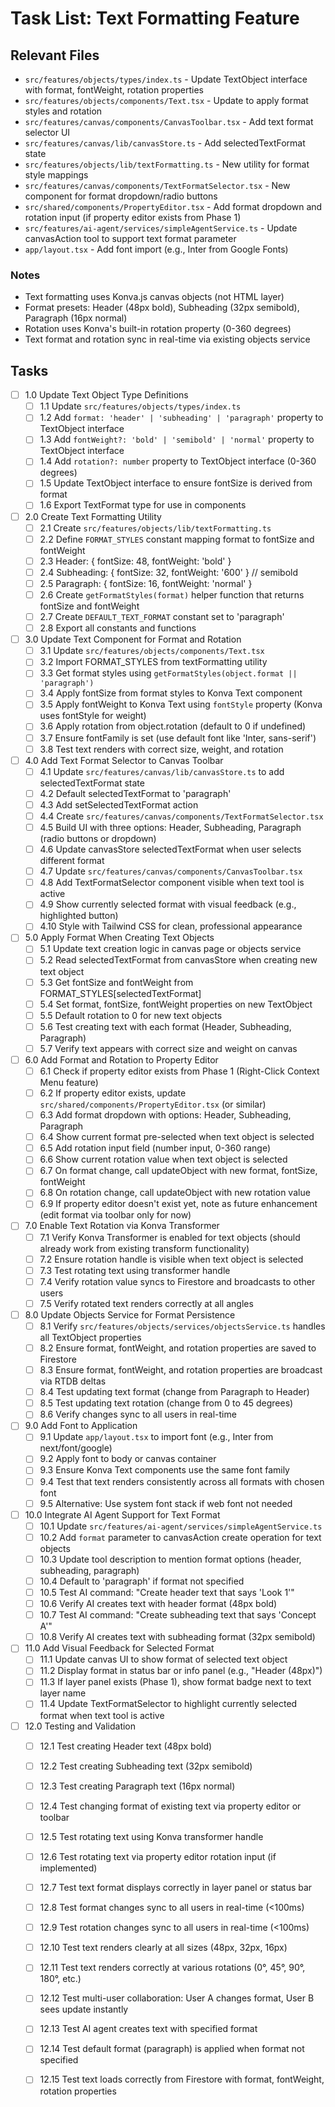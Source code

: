 # Task List: Text Formatting Feature

## Relevant Files

- `src/features/objects/types/index.ts` - Update TextObject interface with format, fontWeight, rotation properties
- `src/features/objects/components/Text.tsx` - Update to apply format styles and rotation
- `src/features/canvas/components/CanvasToolbar.tsx` - Add text format selector UI
- `src/features/canvas/lib/canvasStore.ts` - Add selectedTextFormat state
- `src/features/objects/lib/textFormatting.ts` - New utility for format style mappings
- `src/features/canvas/components/TextFormatSelector.tsx` - New component for format dropdown/radio buttons
- `src/shared/components/PropertyEditor.tsx` - Add format dropdown and rotation input (if property editor exists from Phase 1)
- `src/features/ai-agent/services/simpleAgentService.ts` - Update canvasAction tool to support text format parameter
- `app/layout.tsx` - Add font import (e.g., Inter from Google Fonts)

### Notes

- Text formatting uses Konva.js canvas objects (not HTML layer)
- Format presets: Header (48px bold), Subheading (32px semibold), Paragraph (16px normal)
- Rotation uses Konva's built-in rotation property (0-360 degrees)
- Text format and rotation sync in real-time via existing objects service

## Tasks

- [ ] 1.0 Update Text Object Type Definitions
  - [ ] 1.1 Update `src/features/objects/types/index.ts`
  - [ ] 1.2 Add `format: 'header' | 'subheading' | 'paragraph'` property to TextObject interface
  - [ ] 1.3 Add `fontWeight?: 'bold' | 'semibold' | 'normal'` property to TextObject interface
  - [ ] 1.4 Add `rotation?: number` property to TextObject interface (0-360 degrees)
  - [ ] 1.5 Update TextObject interface to ensure fontSize is derived from format
  - [ ] 1.6 Export TextFormat type for use in components

- [ ] 2.0 Create Text Formatting Utility
  - [ ] 2.1 Create `src/features/objects/lib/textFormatting.ts`
  - [ ] 2.2 Define `FORMAT_STYLES` constant mapping format to fontSize and fontWeight
  - [ ] 2.3 Header: { fontSize: 48, fontWeight: 'bold' }
  - [ ] 2.4 Subheading: { fontSize: 32, fontWeight: '600' } // semibold
  - [ ] 2.5 Paragraph: { fontSize: 16, fontWeight: 'normal' }
  - [ ] 2.6 Create `getFormatStyles(format)` helper function that returns fontSize and fontWeight
  - [ ] 2.7 Create `DEFAULT_TEXT_FORMAT` constant set to 'paragraph'
  - [ ] 2.8 Export all constants and functions

- [ ] 3.0 Update Text Component for Format and Rotation
  - [ ] 3.1 Update `src/features/objects/components/Text.tsx`
  - [ ] 3.2 Import FORMAT_STYLES from textFormatting utility
  - [ ] 3.3 Get format styles using `getFormatStyles(object.format || 'paragraph')`
  - [ ] 3.4 Apply fontSize from format styles to Konva Text component
  - [ ] 3.5 Apply fontWeight to Konva Text using `fontStyle` property (Konva uses fontStyle for weight)
  - [ ] 3.6 Apply rotation from object.rotation (default to 0 if undefined)
  - [ ] 3.7 Ensure fontFamily is set (use default font like 'Inter, sans-serif')
  - [ ] 3.8 Test text renders with correct size, weight, and rotation

- [ ] 4.0 Add Text Format Selector to Canvas Toolbar
  - [ ] 4.1 Update `src/features/canvas/lib/canvasStore.ts` to add selectedTextFormat state
  - [ ] 4.2 Default selectedTextFormat to 'paragraph'
  - [ ] 4.3 Add setSelectedTextFormat action
  - [ ] 4.4 Create `src/features/canvas/components/TextFormatSelector.tsx`
  - [ ] 4.5 Build UI with three options: Header, Subheading, Paragraph (radio buttons or dropdown)
  - [ ] 4.6 Update canvasStore selectedTextFormat when user selects different format
  - [ ] 4.7 Update `src/features/canvas/components/CanvasToolbar.tsx`
  - [ ] 4.8 Add TextFormatSelector component visible when text tool is active
  - [ ] 4.9 Show currently selected format with visual feedback (e.g., highlighted button)
  - [ ] 4.10 Style with Tailwind CSS for clean, professional appearance

- [ ] 5.0 Apply Format When Creating Text Objects
  - [ ] 5.1 Update text creation logic in canvas page or objects service
  - [ ] 5.2 Read selectedTextFormat from canvasStore when creating new text object
  - [ ] 5.3 Get fontSize and fontWeight from FORMAT_STYLES[selectedTextFormat]
  - [ ] 5.4 Set format, fontSize, fontWeight properties on new TextObject
  - [ ] 5.5 Default rotation to 0 for new text objects
  - [ ] 5.6 Test creating text with each format (Header, Subheading, Paragraph)
  - [ ] 5.7 Verify text appears with correct size and weight on canvas

- [ ] 6.0 Add Format and Rotation to Property Editor
  - [ ] 6.1 Check if property editor exists from Phase 1 (Right-Click Context Menu feature)
  - [ ] 6.2 If property editor exists, update `src/shared/components/PropertyEditor.tsx` (or similar)
  - [ ] 6.3 Add format dropdown with options: Header, Subheading, Paragraph
  - [ ] 6.4 Show current format pre-selected when text object is selected
  - [ ] 6.5 Add rotation input field (number input, 0-360 range)
  - [ ] 6.6 Show current rotation value when text object is selected
  - [ ] 6.7 On format change, call updateObject with new format, fontSize, fontWeight
  - [ ] 6.8 On rotation change, call updateObject with new rotation value
  - [ ] 6.9 If property editor doesn't exist yet, note as future enhancement (edit format via toolbar only for now)

- [ ] 7.0 Enable Text Rotation via Konva Transformer
  - [ ] 7.1 Verify Konva Transformer is enabled for text objects (should already work from existing transform functionality)
  - [ ] 7.2 Ensure rotation handle is visible when text object is selected
  - [ ] 7.3 Test rotating text using transformer handle
  - [ ] 7.4 Verify rotation value syncs to Firestore and broadcasts to other users
  - [ ] 7.5 Verify rotated text renders correctly at all angles

- [ ] 8.0 Update Objects Service for Format Persistence
  - [ ] 8.1 Verify `src/features/objects/services/objectsService.ts` handles all TextObject properties
  - [ ] 8.2 Ensure format, fontWeight, and rotation properties are saved to Firestore
  - [ ] 8.3 Ensure format, fontWeight, and rotation properties are broadcast via RTDB deltas
  - [ ] 8.4 Test updating text format (change from Paragraph to Header)
  - [ ] 8.5 Test updating text rotation (change from 0 to 45 degrees)
  - [ ] 8.6 Verify changes sync to all users in real-time

- [ ] 9.0 Add Font to Application
  - [ ] 9.1 Update `app/layout.tsx` to import font (e.g., Inter from next/font/google)
  - [ ] 9.2 Apply font to body or canvas container
  - [ ] 9.3 Ensure Konva Text components use the same font family
  - [ ] 9.4 Test that text renders consistently across all formats with chosen font
  - [ ] 9.5 Alternative: Use system font stack if web font not needed

- [ ] 10.0 Integrate AI Agent Support for Text Format
  - [ ] 10.1 Update `src/features/ai-agent/services/simpleAgentService.ts`
  - [ ] 10.2 Add `format` parameter to canvasAction create operation for text objects
  - [ ] 10.3 Update tool description to mention format options (header, subheading, paragraph)
  - [ ] 10.4 Default to 'paragraph' if format not specified
  - [ ] 10.5 Test AI command: "Create header text that says 'Look 1'"
  - [ ] 10.6 Verify AI creates text with header format (48px bold)
  - [ ] 10.7 Test AI command: "Create subheading text that says 'Concept A'"
  - [ ] 10.8 Verify AI creates text with subheading format (32px semibold)

- [ ] 11.0 Add Visual Feedback for Selected Format
  - [ ] 11.1 Update canvas UI to show format of selected text object
  - [ ] 11.2 Display format in status bar or info panel (e.g., "Header (48px)")
  - [ ] 11.3 If layer panel exists (Phase 1), show format badge next to text layer name
  - [ ] 11.4 Update TextFormatSelector to highlight currently selected format when text tool is active

- [ ] 12.0 Testing and Validation
  - [ ] 12.1 Test creating Header text (48px bold)
  - [ ] 12.2 Test creating Subheading text (32px semibold)
  - [ ] 12.3 Test creating Paragraph text (16px normal)
  - [ ] 12.4 Test changing format of existing text via property editor or toolbar
  - [ ] 12.5 Test rotating text using Konva transformer handle
  - [ ] 12.6 Test rotating text via property editor rotation input (if implemented)
  - [ ] 12.7 Test text format displays correctly in layer panel or status bar
  - [ ] 12.8 Test format changes sync to all users in real-time (<100ms)
  - [ ] 12.9 Test rotation changes sync to all users in real-time (<100ms)
  - [ ] 12.10 Test text renders clearly at all sizes (48px, 32px, 16px)
  - [ ] 12.11 Test text renders correctly at various rotations (0°, 45°, 90°, 180°, etc.)
  - [ ] 12.12 Test multi-user collaboration: User A changes format, User B sees update instantly
  - [ ] 12.13 Test AI agent creates text with specified format
  - [ ] 12.14 Test default format (paragraph) is applied when format not specified
  - [ ] 12.15 Test text loads correctly from Firestore with format, fontWeight, rotation properties

